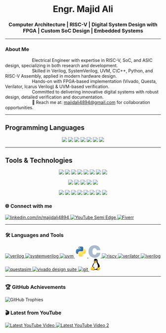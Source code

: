 <h1 align="center">Engr. Majid Ali</h1>

<h3 align="center">Computer Architecture | RISC-V | Digital System Design with FPGA | Custom SoC Design | Embedded Systems </h3>

---
### About Me 
&nbsp;&nbsp;&nbsp;&nbsp;&nbsp;&nbsp;&nbsp;&nbsp;&nbsp;&nbsp;&nbsp;&nbsp;&nbsp;&nbsp;&nbsp;&nbsp;&nbsp;&nbsp;&nbsp;&nbsp;&nbsp;&nbsp;Electrical Engineer with expertise in RISC-V, SoC, and ASIC design, specializing in both research and development.<br>
&nbsp;&nbsp;&nbsp;&nbsp;&nbsp;&nbsp;&nbsp;&nbsp;&nbsp;&nbsp;&nbsp;&nbsp;&nbsp;&nbsp;&nbsp;&nbsp;&nbsp;&nbsp;&nbsp;&nbsp;&nbsp;&nbsp;Skilled in Verilog, SystemVerilog, UVM, C\C++, Python, and RISC-V Assembly, applied in modern hardware design.<br>
&nbsp;&nbsp;&nbsp;&nbsp;&nbsp;&nbsp;&nbsp;&nbsp;&nbsp;&nbsp;&nbsp;&nbsp;&nbsp;&nbsp;&nbsp;&nbsp;&nbsp;&nbsp;&nbsp;&nbsp;&nbsp;&nbsp;Hands-on with FPGA-based implementation (Vivado, Questa, Verilator, Icarus Verilog) & UVM-based verification.<br>
&nbsp;&nbsp;&nbsp;&nbsp;&nbsp;&nbsp;&nbsp;&nbsp;&nbsp;&nbsp;&nbsp;&nbsp;&nbsp;&nbsp;&nbsp;&nbsp;&nbsp;&nbsp;&nbsp;&nbsp;&nbsp;&nbsp;Committed to delivering innovative digital systems with robust design, detailed verification and documentation.<br>
&nbsp;&nbsp;&nbsp;&nbsp;&nbsp;&nbsp;&nbsp;&nbsp;&nbsp;&nbsp;&nbsp;&nbsp;&nbsp;&nbsp;&nbsp;&nbsp;&nbsp;&nbsp;&nbsp;&nbsp;&nbsp;&nbsp;📩 Reach me at: majidali4894@gmail.com for collaboration opportunities.

 
---
## Programming Languages  
<p align="center">
  <img src="https://img.shields.io/badge/Verilog-0A192F?style=for-the-badge&logo=verilog&logoColor=white" />
  <img src="https://img.shields.io/badge/SystemVerilog-3C873A?style=for-the-badge&logo=systemverilog&logoColor=white" />
  <img src="https://img.shields.io/badge/C-00599C?style=for-the-badge&logo=cplusplus&logoColor=white" />
  <img src="https://img.shields.io/badge/C++-00599C?style=for-the-badge&logo=cplusplus&logoColor=white" />
  <img src="https://img.shields.io/badge/Python-3776AB?style=for-the-badge&logo=python&logoColor=white" />
  <img src="https://img.shields.io/badge/RISC--V%20Assembly-283593?style=for-the-badge&logo=riscv&logoColor=white" />
  <img src="https://img.shields.io/badge/AVR%20Assembly-EE1C25?style=for-the-badge&logo=arduino&logoColor=white" />
</p>  

---

## Tools & Technologies  
<p align="center">
  <img src="https://img.shields.io/badge/QuestaSim-006699?style=for-the-badge&logo=mentor&logoColor=white" />
  <img src="https://img.shields.io/badge/ModelSim-008080?style=for-the-badge&logo=mentor&logoColor=white" />
  <img src="https://img.shields.io/badge/Xilinx%20Vivado-7CFC00?style=for-the-badge&logo=xilinx&logoColor=black" />
  <img src="https://img.shields.io/badge/LogiSim-9C27B0?style=for-the-badge&logo=logic&logoColor=white" />
  <img src="https://img.shields.io/badge/FPGA-3333FF?style=for-the-badge&logo=amd&logoColor=white" />
  <img src="https://img.shields.io/badge/RISC--V-FF9800?style=for-the-badge&logo=riscv&logoColor=white" />
 <img src="https://img.shields.io/badge/GTKWave-00CED1?style=for-the-badge&logo=wave&logoColor=white" />
 <img src="https://img.shields.io/badge/Linux-FCC624?style=for-the-badge&logo=linux&logoColor=black" />
</p>  

<p align="center">
  
  <img src="https://img.shields.io/badge/Icarus%20Verilog-FF4500?style=for-the-badge&logo=opensourceinitiative&logoColor=white" />
  
  <img src="https://img.shields.io/badge/OpenLane-00BFFF?style=for-the-badge&logo=openaccess&logoColor=white" />
  <img src="https://img.shields.io/badge/gVim-019733?style=for-the-badge&logo=vim&logoColor=white" />
  <img src="https://img.shields.io/badge/ESP32C6-FF5722?style=for-the-badge&logo=espressif&logoColor=white" />
  <img src="https://img.shields.io/badge/Raspberry%20Pi-A22846?style=for-the-badge&logo=raspberrypi&logoColor=white" />
</p>  

<p align="center">
  <img src="https://img.shields.io/badge/MATLAB-FF6F00?style=for-the-badge&logo=mathworks&logoColor=white" />
  <img src="https://img.shields.io/badge/PSpice-007ACC?style=for-the-badge&logo=cadence&logoColor=white" />
  <img src="https://img.shields.io/badge/Proteus-148F77?style=for-the-badge&logo=proteus&logoColor=white" />
  <img src="https://img.shields.io/badge/KiCad-314CB6?style=for-the-badge&logo=kicad&logoColor=white" />
  <img src="https://img.shields.io/badge/PowerWorld-FF5733?style=for-the-badge&logo=powerbi&logoColor=white" />
  <img src="https://img.shields.io/badge/LTspice-DC143C?style=for-the-badge&logo=analog-devices&logoColor=white" />
  <img src="https://img.shields.io/badge/Cadence%20OrCAD-CC0000?style=for-the-badge&logo=cadence&logoColor=white" />
  <img src="https://img.shields.io/badge/ANSYS%20HFSS-FFB400?style=for-the-badge&logo=ansys&logoColor=white" />
</p> 







### 🌐 Connect with me
<p align="left">
<a href="https://www.linkedin.com/in/majidali4894/" target="blank">
  <img align="center" src="https://raw.githubusercontent.com/rahuldkjain/github-profile-readme-generator/master/src/images/icons/Social/linked-in-alt.svg" alt="linkedin.com/in/majidali4894" height="50" width="60" />
</a>
<a href="https://www.youtube.com/@semiedge1" target="blank">
  <img align="center" src="https://raw.githubusercontent.com/rahuldkjain/github-profile-readme-generator/master/src/images/icons/Social/youtube.svg" alt="YouTube Semi Edge" height="60" width="70" />
</a>
<a href="" target="blank">
  <img align="center" src="https://logos-world.net/wp-content/uploads/2020/12/Fiverr-Logo.png" alt="Fiverr" height="70" width="80" />
</a>
</p>

---

### 🛠️ Languages and Tools  
<p align="left">
    <a href="https://en.wikipedia.org/wiki/Verilog" target="_blank" rel="noreferrer"> <img src="https://encrypted-tbn0.gstatic.com/images?q=tbn:ANd9GcSKk8ifhrf8QRDcGCNPKHPyGMt4o1zTotEKLw&s" alt="verilog" width="40" height="40"/> </a> 
    <a href="https://en.wikipedia.org/wiki/SystemVerilog" target="_blank" rel="noreferrer"> <img src="https://encrypted-tbn0.gstatic.com/images?q=tbn:ANd9GcQi1a-RTLfP5ujn4TaMMsIkcJk7X7O7qga08A&s" alt="systemverilog" width="40" height="40"/> </a>
    <a href="https://www.accellera.org/downloads/standards/uvm" target="_blank" rel="noreferrer"> <img src="https://uvm.io/images/uvm-logo.svg" alt="uvm" width="40" height="40"/> </a>
    <a href="https://www.python.org" target="_blank" rel="noreferrer"> <img src="https://raw.githubusercontent.com/devicons/devicon/master/icons/python/python-original.svg" alt="python" width="40" height="40"/> </a> 
    <a href="https://www.cprogramming.com/" target="_blank" rel="noreferrer"> <img src="https://raw.githubusercontent.com/devicons/devicon/master/icons/c/c-original.svg" alt="c" width="40" height="40"/> </a> 
    <a href="https://riscv.org/" target="_blank" rel="noreferrer"> <img src="https://avatars.githubusercontent.com/u/10872782?s=200&v=4" alt="riscv" width="40" height="40"/> </a> 
    <a href="https://www.veripool.org/verilator/" target="_blank" rel="noreferrer"> <img src="https://www.veripool.org/img/verilator_256_200_min.png" alt="verilator" width="40" height="40"/> </a>
    <a href="https://iverilog.fandom.com/wiki/Main_Page" target="_blank" rel="noreferrer"> <img src="https://upload.wikimedia.org/wikipedia/en/c/cb/Icarus_Verilog_logo2.png" alt="iverilog" width="40" height="40"/> </a>
    <a href="https://www.mentor.com/products/fv/questa/" target="_blank" rel="noreferrer"> <img src="https://encrypted-tbn0.gstatic.com/images?q=tbn:ANd9GcQ4g9iGb6Z4drVMGI-iZqtfSKmJFQDAiOMV2e2GHA1csEsTn_U2jWHkBIqTQE1rOhhGF20&usqp=CAU" alt="questasim" width="40" height="40"/> </a>
    <a href="https://www.xilinx.com/products/design-tools/vivado.html" target="_blank" rel="noreferrer"> <img src="https://dl.flathub.org/repo/appstream/x86_64/icons/128x128/com.github.corna.Vivado.png" alt="vivado design suite" width="40" height="40"/> </a>
    <a href="https://git-scm.com/" target="_blank" rel="noreferrer"> <img src="https://www.vectorlogo.zone/logos/git-scm/git-scm-icon.svg" alt="git" width="40" height="40"/> </a> 
    <a href="https://www.linux.org/" target="_blank" rel="noreferrer"> <img src="https://raw.githubusercontent.com/devicons/devicon/master/icons/linux/linux-original.svg" alt="linux" width="40" height="40"/> </a>
</p>

---





### 🏆 GitHub Achievements
![GitHub Trophies](https://github-profile-trophy.vercel.app/?username=majidali25&theme=gruvbox&no-frame=true&no-bg=true&margin-w=4)


### 🎬 Latest from YouTube
<a href="https://youtu.be/O8hznH8c8AA?si=XavPwXvisK26yuCS" target="blank">
  <img src="https://img.youtube.com/vi/O8hznH8c8AA/0.jpg" alt="Latest YouTube Video" width="200" height="130"/>
</a>

<a href="https://youtu.be/GLtbN-SocXE?si=3_7pVCGrxdV7cAvw" target="blank">
  <img src="https://img.youtube.com/vi/GLtbN-SocXE/0.jpg" alt="Latest YouTube Video 2" width="200" height="130"/>
</a>


